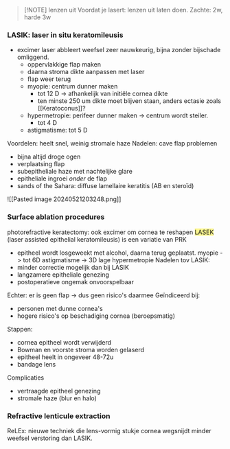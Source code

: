 
> [!NOTE] lenzen uit
> Voordat je lasert: lenzen uit laten doen. Zachte: 2w, harde 3w

### LASIK: laser in situ keratomileusis
- excimer laser abbleert weefsel zeer nauwkeurig, bijna zonder bijschade omliggend.
	- oppervlakkige flap maken
	- daarna stroma dikte aanpassen met laser
	- flap weer terug
	- myopie: centrum dunner maken
		- tot 12 D -> afhankelijk van initiële cornea dikte
		- ten minste 250 um dikte moet blijven staan, anders ectasie zoals [[Keratoconus]]?
	- hypermetropie: perifeer dunner maken -> centrum wordt steiler.
		- tot 4 D
	- astigmatisme: tot 5 D

Voordelen: heelt snel, weinig stromale haze
Nadelen: cave flap problemen
- bijna altijd droge ogen
- verplaatsing flap
- subepitheliale haze met nachtelijke glare
- epitheliale ingroei *onder* de flap
- sands of the Sahara: diffuse lamellaire keratitis (AB en steroïd)


![[Pasted image 20240521203248.png]]

### Surface ablation procedures
photorefractive keratectomy: ook excimer om cornea te reshapen
<span style="background:#fff88f">LASEK</span> (laser assisted epithelial keratomileusis) is een variatie van PRK
- epitheel wordt losgeweekt met alcohol, daarna terug geplaatst.
myopie -> tot 6D
astigmatisme -> 3D
lage hypermetropie
Nadelen tov LASIK:
- minder correctie mogelijk dan bij LASIK
- langzamere epitheliale genezing
- postoperatieve ongemak onvoorspelbaar

Echter: er is geen flap -> dus geen risico's daarmee
Geïndiceerd bij:
- personen met dunne cornea's
- hogere risico's op beschadiging cornea (beroepsmatig)

Stappen:
- cornea epitheel wordt verwijderd
- Bowman en voorste stroma worden gelaserd
- epitheel heelt in ongeveer 48-72u
- bandage lens

Complicaties
- vertraagde epitheel genezing
- stromale haze (blur en halo)

### Refractive lenticule extraction
ReLEx: nieuwe techniek die lens-vormig stukje cornea wegsnijdt
minder weefsel verstoring dan LASIK.